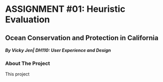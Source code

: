 # ASSIGNMENT #01: Heuristic Evaluation

## Ocean Conservation and Protection in California 
##### _By Vicky Jen| DH110: User Experience and Design_

### About The Project
This project

